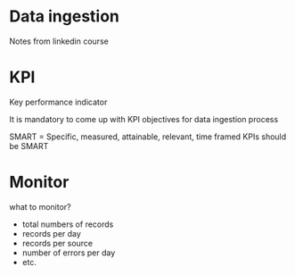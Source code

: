 # Data ingestion

Notes from linkedin course

# KPI
Key performance indicator

It is mandatory to come up with KPI objectives for data ingestion process

SMART = Specific, measured, attainable, relevant, time framed
KPIs should be SMART

# Monitor
what to monitor?
- total numbers of records
- records per day
- records per source
- number of errors per day
- etc.

